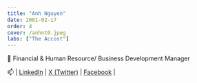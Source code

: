 ```yaml
---
title: "Anh Nguyen"
date: 2001-02-17
order: 4
cover: /anhnt0.jpeg
labs: ["The Accost"]
---
```


🔭 Financial & Human Resource/ Business Development Manager


📫 | [LinkedIn]() | [X (Twitter)]() | [Facebook](https://www.facebook.com/julieforw7) |
